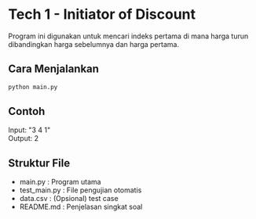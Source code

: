 # Tech 1 - Initiator of Discount

Program ini digunakan untuk mencari indeks pertama di mana harga turun dibandingkan harga sebelumnya dan harga pertama.

## Cara Menjalankan

```bash
python main.py
```

## Contoh

Input: "3 4 1"  
Output: 2

## Struktur File

- main.py : Program utama
- test_main.py : File pengujian otomatis
- data.csv : (Opsional) test case
- README.md : Penjelasan singkat soal
